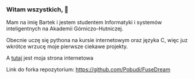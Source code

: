 

<!--
**Pobudi/Pobudi** is a ✨ _special_ ✨ repository because its `README.md` (this file) appears on your GitHub profile.

Here are some ideas to get you started:

- 🔭 I’m currently working on ...
- 🌱 I’m currently learning ...
- 👯 I’m looking to collaborate on ...
- 🤔 I’m looking for help with ...
- 💬 Ask me about ...
- 📫 How to reach me: ...
- 😄 Pronouns: ...
- ⚡ Fun fact: ...
-->

### Witam wszystkich, 👋
Mam na imię Bartek i jestem studentem Informatyki i systemów inteligentnych na Akademii Górniczo-Hutniczej.

Obecnie uczę się pythona na kursie internetowym oraz języka C, więc juz wkrótce wrzucę moje pierwsze ciekawe projekty.

A [tutaj](https://pobudi.github.io/) jest moja strona internetowa 


Link do forka repozytorium: https://github.com/Pobudi/FuseDream
